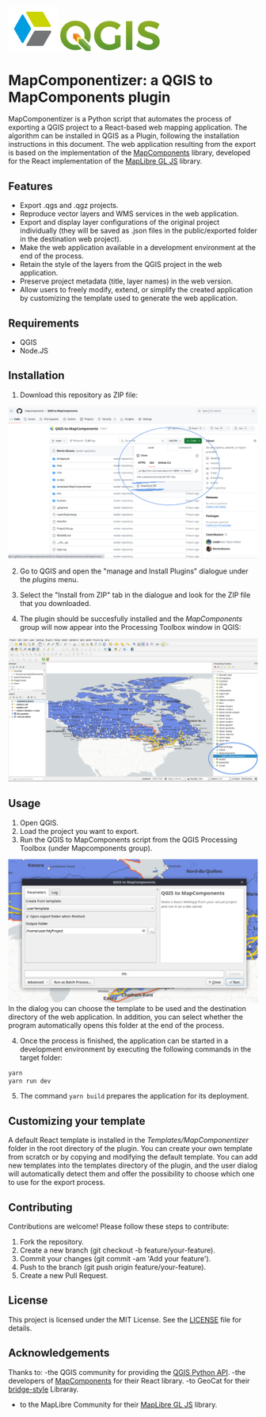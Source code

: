 



<p float="left">
<img src="logo.svg" alt="MapComponents" width= 20%/> 
<img src="img/QGIS_logo.svg" alt="MapComponents" width= 40%/>
</p>


# MapComponentizer: a QGIS to MapComponents plugin 


 <!-- <img src="img/cover.webp" alt="QGIS-MapComponentizer"/> -->


MapComponentizer is a Python script that automates the process of exporting a QGIS project to a React-based web mapping application. The algorithm can be installed in QGIS as a Plugin, following the installation instructions in this document. 
The web application resulting from the export is based on the implementation of the [MapComponents](https://github.com/mapcomponents/react-map-components-maplibre) library, developed for the React implementation of the [MapLibre GL JS](https://maplibre.org/maplibre-gl-js/docs/) library. 

## Features
- Export .qgs and .qgz projects.
- Reproduce vector layers and WMS services in the web application.
- Export and display layer configurations of the original project individually (they will be saved as .json files in the public/exported folder in the destination web project).
- Make the web application available in a development environment at the end of the process.
- Retain the style of the layers from the QGIS project in the web application.
- Preserve project metadata (title, layer names) in the web version.
- Allow users to freely modify, extend, or simplify the created application by customizing the template used to generate the web application.

## Requirements
- QGIS
- Node.JS 

## Installation

1. Download this repository as ZIP file: 
<img src="img/downloadAsZIP.png" alt="download repository as zip"/>

2. Go to QGIS and open the "manage and Install Plugins" dialogue under the *plugins* menu. 

3. Select the "Install from ZIP" tab in the dialogue and look for the ZIP file that you downloaded. 

4. The plugin should be succesfully installed and the *MapComponents* group will now appear into the Processing Toolbox window in QGIS:

<img src="img/installedPlugin.png" alt="Installed plugin"/>


## Usage
1. Open QGIS.
2. Load the project you want to export.
3. Run the QGIS to MapComponents script from the QGIS Processing Toolbox (under Mapcomponents group). 

<img src="img/userDialogue.png" alt="user dialogue"/>
In the dialog you can choose the template to be used and the destination directory of the web application. In addition, you can select whether the program automatically opens this folder at the end of the process.  

4. Once the process is finished, the application can be started in a development environment by executing the following commands in the target folder: 

```
yarn
yarn run dev
```

5. The command `yarn build` prepares the application for its deployment. 


## Customizing your template
A default React template is installed in the _Templates/MapComponentizer_ folder in the root directory of the plugin. You can create your own template from scratch or by copying and modifying the default template. You can add new templates into the templates directory of the plugin, and the user dialog will automatically detect them and offer the possibility to choose which one to use for the export process.
## Contributing
Contributions are welcome! Please follow these steps to contribute:

1. Fork the repository.
2. Create a new branch (git checkout -b feature/your-feature).
3. Commit your changes (git commit -am 'Add your feature').
4. Push to the branch (git push origin feature/your-feature).
5. Create a new Pull Request.

## License
This project is licensed under the MIT License. See the [LICENSE](./LICENSE) file for details.

## Acknowledgements
Thanks to: 
 -the QGIS community for providing the [QGIS Python API](https://qgis.org/pyqgis/3.0/).
 -the developers of [MapComponents](https://github.com/mapcomponents/react-map-components-maplibre) for their React library.
 -to GeoCat for their [bridge-style](https://github.com/GeoCat/bridge-style) Libraray.  
 - to the MapLibre Community for their [MapLibre GL JS](https://maplibre.org/maplibre-gl-js/docs/) library. 